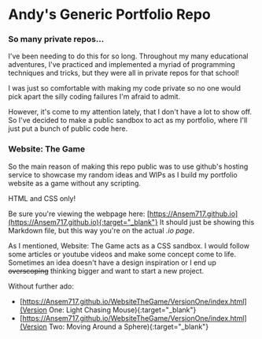 # Andy's Generic Portfolio Repo
### So many private repos...
I've been needing to do this for so long. Throughout my many educational adventures, I've practiced and implemented a myriad of programming techniques and tricks, but they were all in private repos for that school!

I was just so comfortable with making my code private so no one would pick apart the silly coding failures I'm afraid to admit. 

However, it's come to my attention lately, that I don't have a lot to show off. So I've decided to make a public sandbox to act as my portfolio, where I'll just put a bunch of public code here.
### Website: The Game
So the main reason of making this repo public was to use github's hosting service to showcase my random ideas and WIPs as I build my portfolio website as a game without any scripting.

HTML and CSS only!

Be sure you're viewing the webpage here: [https://Ansem717.github.io](https://Ansem717.github.io){:target="_blank"}
It should just be showing this Markdown file, but this way you're on the actual *.io page*.

As I mentioned, Website: The Game acts as a CSS sandbox. I would follow some articles or youtube videos and make some concept come to life. Sometimes an idea doesn't have a design inspiration or I end up ~~overscoping~~ thinking bigger and want to start a new project.

Without further ado:
- [https://Ansem717.github.io/WebsiteTheGame/VersionOne/index.html](Version One: Light Chasing Mouse){:target="_blank"}
- [https://Ansem717.github.io/WebsiteTheGame/VersionOne/index.html](Version Two: Moving Around a Sphere){:target="_blank"}
